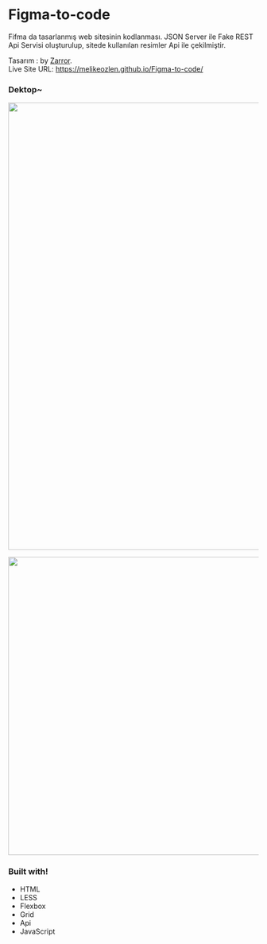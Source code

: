 # Figma-to-code
Fifma da tasarlanmış web sitesinin kodlanması. 
JSON Server ile Fake REST Api Servisi oluşturulup, sitede kullanılan resimler Api ile çekilmiştir.

Tasarım :  by <a
            href="https://www.figma.com/file/JXbKVQV6H8TuK9UDHl6e9d/NFT-Marketplace-Website-(Community)?node-id=1%3A64"
            target="_blank">Zarror</a>. <br>
Live Site URL: https://melikeozlen.github.io/Figma-to-code/

### Dektop~

<p align="center">
  <img width="900" height="auto" src="https://user-images.githubusercontent.com/44196940/167248427-bd5d319f-97e4-4f77-8864-5b110328f808.PNG">
</p>

<p align="center">
  <img width="600" height="auto" src="(https://user-images.githubusercontent.com/44196940/167249514-e386e1bc-7c27-4306-b766-07654f8bfcb5.PNG">
            
</p>



### Built with!
- HTML
- LESS
- Flexbox
- Grid
- Api
- JavaScript
